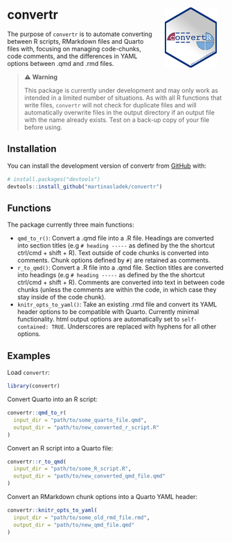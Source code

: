 
<!-- README.md is generated from README.Rmd. Please edit that file -->

# convertr <a href='https://github.com/martinasladek/convertr'><img src='man/figures/logo.png' align="right" hspace="20"  height="139" /></a>

<!-- badges: start -->
<!-- badges: end -->

The purpose of `convertr` is to automate converting between R scripts,
RMarkdown files and Quarto files with, focusing on managing code-chunks,
code comments, and the differences in YAML options between .qmd and .rmd
files.

> ⚠️ <strong> Warning </strong>
>
> This package is currently under development and may only work as
> intended in a limited number of situations. As with all R functions
> that write files, `convertr` will not check for duplicate files and
> will automatically overwrite files in the output directory if an
> output file with the name already exists. Test on a back-up copy of
> your file before using.

## Installation

You can install the development version of convertr from
[GitHub](https://github.com/) with:

``` r
# install.packages("devtools")
devtools::install_github("martinasladek/convertr")
```

## Functions

The package currently three main functions:

-   `qmd_to_r()`: Convert a .qmd file into a .R file. Headings are
    converted into section titles (e.g `# heading -----` as defined by
    the the shortcut ctrl/cmd + shift + R). Text outside of code chunks
    is converted into comments. Chunk options defined by `#|` are
    retained as comments.  
-   `r_to_qmd()`: Convert a .R file into a .qmd file. Section titles are
    converted into headings (e.g `# heading -----` as defined by the the
    shortcut ctrl/cmd + shift + R). Comments are converted into text in
    between code chunks (unless the comments are within the code, in
    which case they stay inside of the code chunk).  
-   `knitr_opts_to_yaml()`: Take an existing .rmd file and convert its
    YAML header options to be compatible with Quarto. Currently minimal
    functionality. html output options are automatically set to
    `self-contained: TRUE`. Underscores are replaced with hyphens for
    all other options.

## Examples

Load `convertr`:

``` r
library(convertr)
```

Convert Quarto into an R script:

``` r
convertr::qmd_to_r(
  input_dir = "path/to/some_quarto_file.qmd",
  output_dir = "path/to/new_converted_r_script.R"
)
```

Convert an R script into a Quarto file:

``` r
convertr::r_to_qmd(
  input_dir = "path/to/some_R_script.R",
  output_dir = "path/to/new_converted_qmd_file.qmd"
)
```

Convert an RMarkdown chunk options into a Quarto YAML header:

``` r
convertr::knitr_opts_to_yaml(
  input_dir = "path/to/some_old_rmd_file.rmd",
  output_dir = "path/to/new_qmd_file.qmd"
)
```

